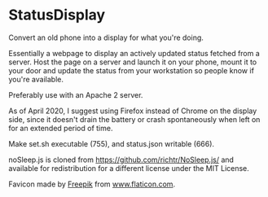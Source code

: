 # StatusDisplay
Convert an old phone into a display for what you're doing. 

Essentially a webpage to display an actively updated status fetched from a server. Host the page on a server and launch it on your phone, mount it to your door and update the status from your workstation so people know if you're available.

Preferably use with an Apache 2 server.

As of April 2020, I suggest using Firefox instead of Chrome on the display side, since it doesn't drain the battery or crash spontaneously when left on for an extended period of time.

Make set.sh executable (755), and status.json writable (666).

noSleep.js is cloned from https://github.com/richtr/NoSleep.js/ and available for redistribution for a different license under the MIT License.

Favicon made by <a href="https://www.flaticon.com/authors/freepik" title="Freepik">Freepik</a> from <a href="https://www.flaticon.com/" title="Flaticon"> www.flaticon.com</a>.